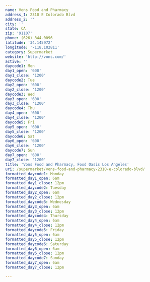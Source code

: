 ```yaml
---
name: Vons Food and Pharmacy
address_1: 2310 E Colorado Blvd
address_2: ''
city: ''
state: CA
zip: '91107'
phone: (626) 844-0096
latitude: '34.145972'
longitude: '-118.102811'
category: Supermarket
website: 'http://vons.com/'
active: ''
daycode1: Mon
day1_open: '600'
day1_close: '1200'
daycode2: Tue
day2_open: '600'
day2_close: '1200'
daycode3: Wed
day3_open: '600'
day3_close: '1200'
daycode4: Thu
day4_open: '600'
day4_close: '1200'
daycode5: Fri
day5_open: '600'
day5_close: '1200'
daycode6: Sat
day6_open: '600'
day6_close: '1200'
daycode7: Sun
day7_open: '600'
day7_close: '1200'
title: 'Vons Food and Pharmacy, Food Oasis Los Angeles'
uri: /supermarket/vons-food-and-pharmacy-2310-e-colorado-blvd/
formatted_daycode1: Monday
formatted_day1_open: 6am
formatted_day1_close: 12pm
formatted_daycode2: Tuesday
formatted_day2_open: 6am
formatted_day2_close: 12pm
formatted_daycode3: Wednesday
formatted_day3_open: 6am
formatted_day3_close: 12pm
formatted_daycode4: Thursday
formatted_day4_open: 6am
formatted_day4_close: 12pm
formatted_daycode5: Friday
formatted_day5_open: 6am
formatted_day5_close: 12pm
formatted_daycode6: Saturday
formatted_day6_open: 6am
formatted_day6_close: 12pm
formatted_daycode7: Sunday
formatted_day7_open: 6am
formatted_day7_close: 12pm

---
```

